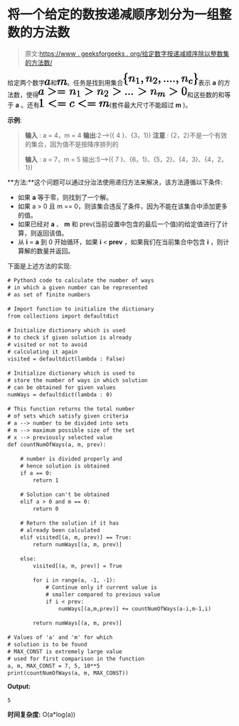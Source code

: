 # 将一个给定的数按递减顺序划分为一组整数的方法数

> 原文:[https://www . geeksforgeeks . org/给定数字按递减顺序除以整数集的方法数/](https://www.geeksforgeeks.org/number-of-ways-to-divide-a-given-number-as-a-set-of-integers-in-decreasing-order/)

给定两个数字![a](img/6afcd73f7a647e96831df2711ab82fb0.png "Rendered by QuickLaTeX.com")和![m](img/a55335e8bc19b38672b69442628fc5b7.png "Rendered by QuickLaTeX.com")。任务是找到用集合![\{n_1, n_2, ...., n_c\}](img/d0e93c5ccd3e262da61c64c4a784302f.png "Rendered by QuickLaTeX.com")表示 **a** 的方法数，使得![a >= n_1 > n_2 > ... > n_m > 0](img/d413d44badf4f8c4b6b5363c24f20c3d.png "Rendered by QuickLaTeX.com")和这些数的和等于 **a** 。还有![ 1 <= c <= m](img/c090fa4f7263e01a917f78c80d714b02.png "Rendered by QuickLaTeX.com")(套件最大尺寸不能超过 **m** )。

**示例**:

> **输入** : a = 4，m = 4
> **输出**:2–>({ 4 }、{3，1})
> **注意** : {2，2}不是一个有效的集合，因为值不是按降序排列的
> 
> **输入** : a = 7，m = 5
> 输出:5–>({ 7 }、{6，1}、{5，2}、{4，3}、{4，2，1})

**方法:**这个问题可以通过分治法使用递归方法来解决，该方法遵循以下条件:

*   如果 **a** 等于零，则找到了一个解。
*   如果 a > 0 且 m == 0，则该集合违反了条件，因为不能在该集合中添加更多的值。
*   如果已经对 **a** 、 **m** 和 prev(当前设置中包含的最后一个值)的给定值进行了计算，则返回该值。
*   从 **i** = **a** 到 0 开始循环，如果 **i** < **prev** ，如果我们在当前集合中包含 **i** ，则计算解的数量并返回。

下面是上述方法的实现:

```
# Python3 code to calculate the number of ways 
# in which a given number can be represented 
# as set of finite numbers

# Import function to initialize the dictionary
from collections import defaultdict

# Initialize dictionary which is used 
# to check if given solution is already 
# visited or not to avoid
# calculating it again
visited = defaultdict(lambda : False)

# Initialize dictionary which is used to
# store the number of ways in which solution
# can be obtained for given values
numWays = defaultdict(lambda : 0)

# This function returns the total number
# of sets which satisfy given criteria
# a --> number to be divided into sets
# m --> maximum possible size of the set
# x --> previously selected value
def countNumOfWays(a, m, prev):

    # number is divided properly and
    # hence solution is obtained
    if a == 0:
        return 1

    # Solution can't be obtained
    elif a > 0 and m == 0:
        return 0

    # Return the solution if it has
    # already been calculated
    elif visited[(a, m, prev)] == True:
        return numWays[(a, m, prev)]

    else:
        visited[(a, m, prev)] = True

        for i in range(a, -1, -1):
            # Continue only if current value is 
            # smaller compared to previous value
            if i < prev:
                numWays[(a,m,prev)] += countNumOfWays(a-i,m-1,i)

        return numWays[(a, m, prev)]

# Values of 'a' and 'm' for which
# solution is to be found
# MAX_CONST is extremely large value 
# used for first comparison in the function
a, m, MAX_CONST = 7, 5, 10**5
print(countNumOfWays(a, m, MAX_CONST))
```

**Output:**

```
5

```

**时间复杂度:** O(a*log(a))